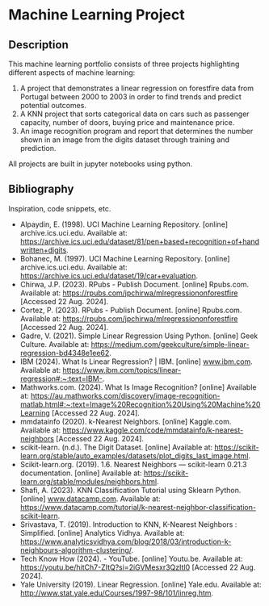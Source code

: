 # Machine Learning Project

## Description

This machine learning portfolio consists of three projects highlighting different aspects of machine learning: 
1. A project that demonstrates a linear regression on forestfire data from Portugal between 2000 to 2003 in order to find trends and predict potential outcomes.
2. A KNN project that sorts categorical data on cars such as passenger capacity, number of doors, buying price and maintenance price.
3. An image recognition program and report that determines the number shown in an image from the digits dataset through training and prediction.

All projects are built in jupyter notebooks using python.

## Bibliography

Inspiration, code snippets, etc.
* Alpaydin, E. (1998). UCI Machine Learning Repository. [online] archive.ics.uci.edu. Available at: https://archive.ics.uci.edu/dataset/81/pen+based+recognition+of+handwritten+digits.
* Bohanec, M. (1997). UCI Machine Learning Repository. [online] archive.ics.uci.edu. Available at: https://archive.ics.uci.edu/dataset/19/car+evaluation.
* Chirwa, J.P. (2023). RPubs - Publish Document. [online] Rpubs.com. Available at: https://rpubs.com/jpchirwa/mlregressiononforestfire [Accessed 22 Aug. 2024].
* Cortez, P. (2023). RPubs - Publish Document. [online] Rpubs.com. Available at: https://rpubs.com/jpchirwa/mlregressiononforestfire [Accessed 22 Aug. 2024].
* Gadre, V. (2021). Simple Linear Regression Using Python. [online] Geek Culture. Available at: https://medium.com/geekculture/simple-linear-regression-bd4348e1ee62.
* IBM (2024). What Is Linear Regression? | IBM. [online] www.ibm.com. Available at: https://www.ibm.com/topics/linear-regression#:~:text=IBM-.
* Mathworks.com. (2024). What Is Image Recognition? [online] Available at: https://au.mathworks.com/discovery/image-recognition-matlab.html#:~:text=Image%20Recognition%20Using%20Machine%20Learning [Accessed 22 Aug. 2024].
* mmdatainfo (2020). k-Nearest Neighbors. [online] Kaggle.com. Available at: https://www.kaggle.com/code/mmdatainfo/k-nearest-neighbors [Accessed 22 Aug. 2024].
* scikit-learn. (n.d.). The Digit Dataset. [online] Available at: https://scikit-learn.org/stable/auto_examples/datasets/plot_digits_last_image.html.
* Scikit-learn.org. (2019). 1.6. Nearest Neighbors — scikit-learn 0.21.3 documentation. [online] Available at: https://scikit-learn.org/stable/modules/neighbors.html.
* Shafi, A. (2023). KNN Classification Tutorial using Sklearn Python. [online] www.datacamp.com. Available at: https://www.datacamp.com/tutorial/k-nearest-neighbor-classification-scikit-learn.
* Srivastava, T. (2019). Introduction to KNN, K-Nearest Neighbors : Simplified. [online] Analytics Vidhya. Available at: https://www.analyticsvidhya.com/blog/2018/03/introduction-k-neighbours-algorithm-clustering/.
* Tech Know How (2024). - YouTube. [online] Youtu.be. Available at: https://youtu.be/hitCh7-ZItQ?si=2iGVMesxr3QzItl0 [Accessed 22 Aug. 2024].
* Yale University (2019). Linear Regression. [online] Yale.edu. Available at: http://www.stat.yale.edu/Courses/1997-98/101/linreg.htm.
